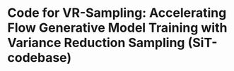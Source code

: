# Code for VR-Sampling: Accelerating Flow Generative Model Training with Variance Reduction Sampling (SiT-codebase)
